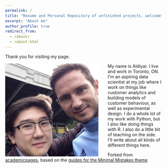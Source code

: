 ```yaml
---
permalink: /
title: "Resume and Personal Repository of unfinished projects, welcome"
excerpt: "About me"
author_profile: true
redirect_from: 
  - /about/
  - /about.html
---
```



Thank you for visiting my page. 

<img src="/images/avatar_icon.png" width="300px"  style="float: left; padding-right: 30px;"/> My name is Aldiyar. I live and work in Toronto, ON. I'm an aspiring data scientist at my job where I work on things like customer analytics and building models of customer behaviour, as well as experimental design. I do a whole lot of my work with Python, but I also like doing things with R. I also do a little bit of teaching on the side. I'll write about all kinds of different things here.



Forked from [academicpages](https://academicpages.github.io/markdown/), based on the [guides for the Minimal Mistakes theme](https://mmistakes.github.io/minimal-mistakes/docs/configuration/)

